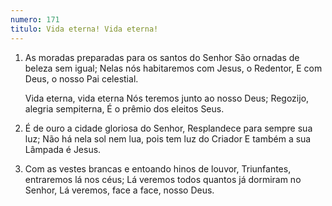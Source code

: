 ```yaml
---
numero: 171
titulo: Vida eterna! Vida eterna!
---
```

1. As moradas preparadas para os santos do Senhor
   São ornadas de beleza sem igual;
   Nelas nós habitaremos com Jesus, o Redentor,
   E com Deus, o nosso Pai celestial.

   Vida eterna, vida eterna
   Nós teremos junto ao nosso Deus;
   Regozijo, alegria sempiterna,
   É o prêmio dos eleitos Seus.

2. É de ouro a cidade gloriosa do Senhor,
   Resplandece para sempre sua luz;
   Não há nela sol nem lua, pois tem luz do Criador
   E também a sua Lâmpada é Jesus.

3. Com as vestes brancas e entoando hinos de louvor,
   Triunfantes, entraremos lá nos céus;
   Lá veremos todos quantos já dormiram no Senhor,
   Lá veremos, face a face, nosso Deus.
